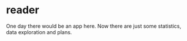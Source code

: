 # reader
One day there would be an app here. Now there are just some statistics, data exploration and plans. 
